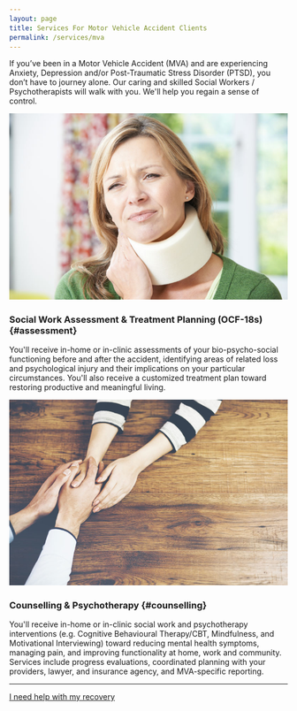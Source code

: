 ```yaml
---
layout: page
title: Services For Motor Vehicle Accident Clients
permalink: /services/mva
---
```


If you’ve been in a Motor Vehicle Accident (MVA) and are experiencing Anxiety, Depression and/or Post-Traumatic Stress Disorder (PTSD), you don’t have to journey alone. Our caring and skilled Social Workers / Psychotherapists will walk with you. We'll help you regain a sense of control.

<div class="service-item">
<div class="service-item-title">
<img src="/assets/images/sore.jpg" alt="">
</div>
<div class="service-item-description" markdown="1">

### Social Work Assessment & Treatment Planning (OCF-18s) {#assessment}

You'll receive in-home or in-clinic assessments of your bio-psycho-social functioning before and after the accident, identifying areas of related loss and psychological injury and their implications on your particular circumstances. You'll also receive a customized treatment plan toward restoring productive and meaningful living. 

</div>
</div>

<div class="service-item">
<div class="service-item-title">
<img src="/assets/images/two-hands.jpg" alt="">
</div>
<div class="service-item-description" markdown="1">

### Counselling & Psychotherapy {#counselling}

You'll receive in-home or in-clinic social work and psychotherapy interventions (e.g. Cognitive Behavioural Therapy/CBT, Mindfulness, and Motivational Interviewing) toward reducing mental health symptoms, managing pain, and improving functionality at home, work and community. Services include progress evaluations, coordinated planning with your providers, lawyer, and insurance agency, and MVA-specific reporting. 

</div>
</div>

-----------

<div class="callout-link"><a class="link-button" href="/contact/">I need help with my recovery</a></div>
